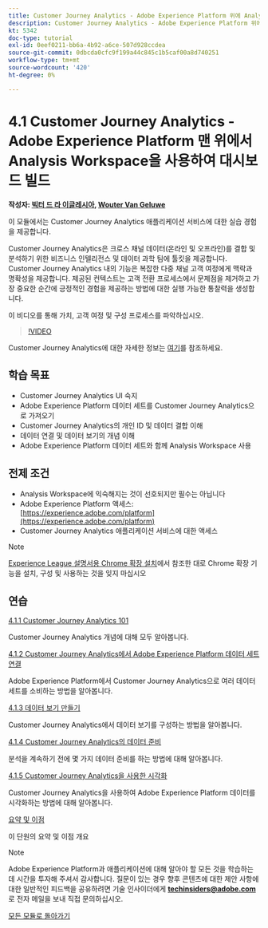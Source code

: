 ```yaml
---
title: Customer Journey Analytics - Adobe Experience Platform 위에 Analysis Workspace을 사용하여 대시보드 빌드
description: Customer Journey Analytics - Adobe Experience Platform 위에 Analysis Workspace을 사용하여 대시보드 빌드
kt: 5342
doc-type: tutorial
exl-id: 0eef0211-bb6a-4b92-a6ce-507d928ccdea
source-git-commit: 0dbcda0cfc9f199a44c845c1b5caf00a8d740251
workflow-type: tm+mt
source-wordcount: '420'
ht-degree: 0%

---
```


# 4.1 Customer Journey Analytics - Adobe Experience Platform 맨 위에서 Analysis Workspace을 사용하여 대시보드 빌드

**작성자: [빅터 드 라 이글레시아](https://www.linkedin.com/in/victordelaiglesia/), [Wouter Van Geluwe](https://www.linkedin.com/in/woutervangeluwe/)**

이 모듈에서는 Customer Journey Analytics 애플리케이션 서비스에 대한 실습 경험을 제공합니다.

Customer Journey Analytics은 크로스 채널 데이터(온라인 및 오프라인)를 결합 및 분석하기 위한 비즈니스 인텔리전스 및 데이터 과학 팀에 툴킷을 제공합니다. Customer Journey Analytics 내의 기능은 복잡한 다중 채널 고객 여정에게 맥락과 명확성을 제공합니다. 제공된 컨텍스트는 고객 전환 프로세스에서 문제점을 제거하고 가장 중요한 순간에 긍정적인 경험을 제공하는 방법에 대한 실행 가능한 통찰력을 생성합니다.


이 비디오를 통해 가치, 고객 여정 및 구성 프로세스를 파악하십시오.

>[!VIDEO](https://video.tv.adobe.com/v/327188?quality=12&learn=on)

Customer Journey Analytics에 대한 자세한 정보는 [여기](https://spark.adobe.com/page/t62eiRu9l6iWJ/)를 참조하세요.

## 학습 목표

- Customer Journey Analytics UI 숙지
- Adobe Experience Platform 데이터 세트를 Customer Journey Analytics으로 가져오기
- Customer Journey Analytics의 개인 ID 및 데이터 결합 이해
- 데이터 연결 및 데이터 보기의 개념 이해
- Adobe Experience Platform 데이터 세트와 함께 Analysis Workspace 사용

## 전제 조건

- Analysis Workspace에 익숙해지는 것이 선호되지만 필수는 아닙니다
- Adobe Experience Platform 액세스: [https://experience.adobe.com/platform](https://experience.adobe.com/platform)
- Customer Journey Analytics 애플리케이션 서비스에 대한 액세스

>[!NOTE]
>
>[Experience League 설명서용 Chrome 확장 설치](../../gettingstarted/gettingstarted/ex1.md)에서 참조한 대로 Chrome 확장 기능을 설치, 구성 및 사용하는 것을 잊지 마십시오

## 연습

[4.1.1 Customer Journey Analytics 101](./ex1.md)

Customer Journey Analytics 개념에 대해 모두 알아봅니다.

[4.1.2 Customer Journey Analytics에서 Adobe Experience Platform 데이터 세트 연결](./ex2.md)

Adobe Experience Platform에서 Customer Journey Analytics으로 여러 데이터 세트를 소비하는 방법을 알아봅니다.

[4.1.3 데이터 보기 만들기](./ex3.md)

Customer Journey Analytics에서 데이터 보기를 구성하는 방법을 알아봅니다.

[4.1.4 Customer Journey Analytics의 데이터 준비](./ex4.md)

분석을 계속하기 전에 몇 가지 데이터 준비를 하는 방법에 대해 알아봅니다.

[4.1.5 Customer Journey Analytics을 사용한 시각화](./ex5.md)

Customer Journey Analytics을 사용하여 Adobe Experience Platform 데이터를 시각화하는 방법에 대해 알아봅니다.

[요약 및 이점](./summary.md)

이 단원의 요약 및 이점 개요

>[!NOTE]
>
>Adobe Experience Platform과 애플리케이션에 대해 알아야 할 모든 것을 학습하는 데 시간을 투자해 주셔서 감사합니다. 질문이 있는 경우 향후 콘텐츠에 대한 제안 사항에 대한 일반적인 피드백을 공유하려면 기술 인사이더에게 **techinsiders@adobe.com**&#x200B;로 전자 메일을 보내 직접 문의하십시오.

[모든 모듈로 돌아가기](../../../overview.md)
